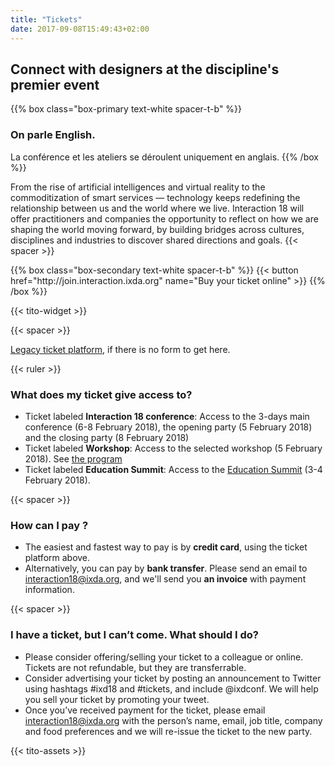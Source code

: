 ```yaml
---
title: "Tickets"
date: 2017-09-08T15:49:43+02:00
---
```


## Connect with designers at the discipline's premier event


{{% box class="box-primary text-white spacer-t-b" %}}
### On parle English.
La conférence et les ateliers se déroulent uniquement en anglais. 
{{% /box %}}

From the rise of artificial intelligences and virtual reality to the commoditization of smart services — technology keeps redefining the relationship between us and the world where we live. Interaction 18 will offer practitioners and companies the opportunity to reflect on how we are shaping the world moving forward, by building bridges across cultures, disciplines and industries to discover shared directions and goals.
{{< spacer >}}

<noscript>
{{% box class="box-secondary text-white spacer-t-b" %}}
{{< button href="http://join.interaction.ixda.org" name="Buy your ticket online" >}}
{{% /box %}}
</noscript>

{{< tito-widget >}}

{{< spacer >}}

[Legacy ticket platform](http://join.interaction.ixda.org), if there is no form to get here.

{{< ruler >}}

### What does my ticket give access to?
* Ticket labeled **Interaction 18 conference**: Access to the 3-days main conference (6-8 February 2018), the opening party (5 February 2018) and the closing party (8 February 2018)
* Ticket labeled **Workshop**: Access to the selected workshop (5 February 2018). See [the program](/program)
* Ticket labeled **Education Summit**: Access to the [Education Summit](http://edusummit.ixda.org) (3-4 February 2018).

{{< spacer >}}

### How can I pay ? 
* The easiest and fastest way to pay is by **credit card**, using the ticket platform above.
* Alternatively, you can pay by **bank transfer**. Please send an email to [interaction18@ixda.org](mailto:interaction18@ixda.org), and we'll send you **an invoice** with payment information.

{{< spacer >}}

### I have a ticket, but I can’t come. What should I do?

* Please consider offering/selling your ticket to a colleague or online. Tickets are not refundable, but they are transferrable.
* Consider advertising your ticket by posting an announcement to Twitter using hashtags #ixd18 and #tickets, and include @ixdconf. We will help you sell your ticket by promoting your tweet.
* Once you’ve received payment for the ticket, please email [interaction18@ixda.org](mailto:interaction18@ixda.org) with the person’s name, email, job title, company and food preferences and we will re-issue the ticket to the new party.



{{< tito-assets >}}

